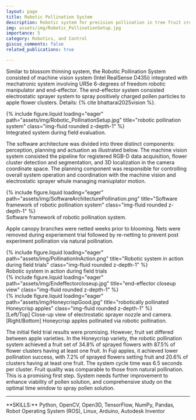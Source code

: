 ```yaml
---
layout: page
title: Robotic Pollination System
description: Robotic system for precision pollination in tree fruit crops.
img: assets/img/Robotic_PollinationSetup.jpg
importance: 5
category: Robotics, and Control
giscus_comments: false
related_publications: true

---
```


Similar to blossom thinning system, the Robotic Pollination System consisted of machine vision system (Intel RealSense D435i) integrated with mechatronic system involving UR5e 6-degrees of freedom robotic manipulator and end-effector. The end-effector system consisted electrostatic sprayer system to spray positively charged pollen particles to apple flower clusters. Details: {% cite bhattarai2025vision %}.


<div class="row justify-content-sm-center">
    <div class="col-sm-8 mt-3 mt-md-0">
        {% include figure.liquid loading="eager" path="assets/img/Robotic_PollinationSetup.jpg" title="robotic pollination system" class="img-fluid rounded z-depth-1" %}
    </div>
</div>
<div class="caption">
    Integrated system during field evaluation.
</div>

The software architecture was divided into three distinct components: perception, planning and actuation as illustrated below.  The machine vision system consisted the pipeline for registered RGB-D data acquisition, flower cluster detection and segmentation, and 3D localization in the camera coordinate space. The planning component was responsible for controlling overall system operation and coordination with the machine vision and electrostatic sprayer whule managing maniuplator motion.

<div class="row justify-content-sm-center">
    <div class="col-sm-11 mt-3 mt-md-0">
        {% include figure.liquid loading="eager" path="assets/img/SoftwareArchitecturePollination.png" title="Software framework of robotic pollination system" class="img-fluid rounded z-depth-1" %}
    </div>
</div>
<div class="caption">
    Software framework of robotic pollination system.
</div>

Apple canopy branches were netted weeks prior to blooming. Nets were removed during experiement trial followed by re-netting to prevent post experiment pollination via natural pollination.


<div class="row justify-content-sm-center">
    <div class="col-sm-11 mt-3 mt-md-0">
        {% include figure.liquid loading="eager" path="assets/img/PollinationInAction.png" title="Robotic system in action during field trials" class="img-fluid rounded z-depth-1" %}
    </div>
</div>
<div class="caption">
    Robotic system in action during field trials
</div>






<div class="row">
    <div class="col-sm-6 mt-3 mt-md-0">
        {% include figure.liquid loading="eager" path="assets/img/Endeffectorcloseup.jpg" title="end-effector closeup view" class="img-fluid rounded z-depth-1" %}
    </div>
    <div class="col-sm-6 mt-3 mt-md-0">
        {% include figure.liquid loading="eager" path="assets/img/HoneycrispGood.jpg" title="robotically pollinated Honeycrisp apples" class="img-fluid rounded z-depth-1" %}
    </div>
</div>
<div class="caption">
    [Left/Top] Close-up view of electrostatic sprayer nozzle and camera. [Right/Bottom] Honeycrisp apples pollinated via robotic pollination.
</div>


The initial field trial results were promising. However, fruit set differed between apple varieties. In the Honeycrisp variety, the robotic pollination system achieved a fruit set of 34.8% of sprayed flowers with 87.5% of flower clusters having at least one fruit. In Fuji apples, it achieved lower pollination success, with 7.2% of sprayed flowers setting fruit and 20.6% of clusters having at least one fruit. The system cycle time was 6.5 seconds per cluster. Fruit quality was comparable to those from natural pollination. This is a promising first step. System needs further improvement to enhance viability of pollen solution, and comprehensive study on the optimal time window to spray pollen solution.

<hr>
**SKILLS:** Python, OpenCV, Open3D, TensorFlow, NumPy, Pandas, Robot Operating System (ROS), Linux, Arduino, Autodesk Inventor